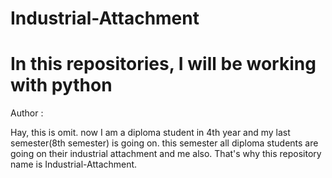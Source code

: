 # Industrial-Attachment
<h1> In this  repositories, I will be working with python</h1>

 Author : 
 
Hay, this is omit. now I am a diploma student in 4th year and my last semester(8th semester) is going on. this semester all diploma students are going on their industrial attachment and me also. That's why this repository name is Industrial-Attachment.